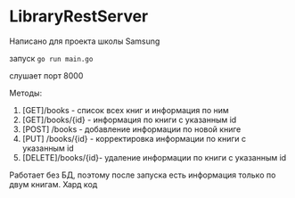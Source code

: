 # LibraryRestServer

Написано для проекта школы Samsung

запуск ```go run main.go```

слушает порт 8000

Методы:

1. [GET]/books - список всех книг и информация по ним
2. [GET]/books/{id} - информация по книги с указанным id
3. [POST] /books - добавление информации по новой книге 
4. [PUT] /books/{id} - корректировка информации по книги с указанным id
5. [DELETE]/books/{id}- удаление информации по книги с указанным id

Работает без БД, поэтому после запуска есть информация только по двум книгам. Хард код